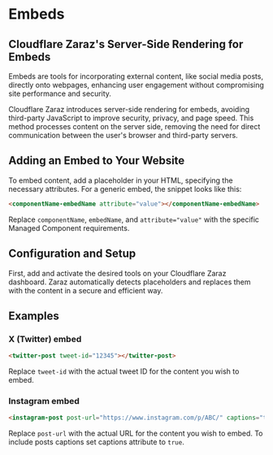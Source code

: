 # Embeds

## Cloudflare Zaraz's Server-Side Rendering for Embeds

Embeds are tools for incorporating external content, like social media posts, directly onto webpages, enhancing user engagement without compromising site performance and security.

Cloudflare Zaraz introduces server-side rendering for embeds, avoiding third-party JavaScript to improve security, privacy, and page speed. This method processes content on the server side, removing the need for direct communication between the user's browser and third-party servers.

## Adding an Embed to Your Website

To embed content, add a placeholder in your HTML, specifying the necessary attributes. For a generic embed, the snippet looks like this:

```html
<componentName-embedName attribute="value"></componentName-embedName>
```

Replace `componentName`, `embedName`, and `attribute="value"` with the specific Managed Component requirements.

## Configuration and Setup

First, add and activate the desired tools on your Cloudflare Zaraz dashboard. Zaraz automatically detects placeholders and replaces them with the content in a secure and efficient way.

## Examples

### X (Twitter) embed

```html
<twitter-post tweet-id="12345"></twitter-post>
```
Replace `tweet-id` with the actual tweet ID for the content you wish to embed.

### Instagram embed

```html
<instagram-post post-url="https://www.instagram.com/p/ABC/" captions="true"></instagram-post>
```

Replace `post-url` with the actual URL for the content you wish to embed. To include posts captions set captions attribute to `true`.
